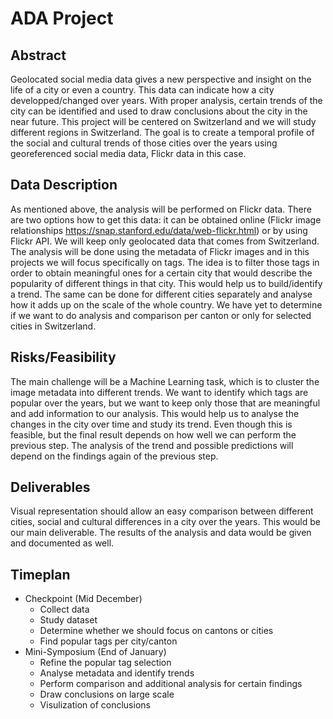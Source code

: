 # ADA Project
## Abstract
Geolocated social media data gives a new perspective and insight on the life of a city or even a country. This data can indicate how a city developped/changed over years. With proper analysis, certain trends of the city can be identified and used to draw conclusions about the city in the near future. This project will be centered on Switzerland and we will study different regions in Switzerland. The goal is to create a temporal profile of the social and cultural trends of those cities over the years using georeferenced social media data, Flickr data in this case. 
## Data Description
As mentioned above, the analysis will be performed on Flickr data. There are two options how to get this data: it can be obtained online (Flickr image relationships https://snap.stanford.edu/data/web-flickr.html) or by using Flickr API. We will keep only geolocated data that comes from Switzerland. The analysis will be done using the metadata of Flickr images and in this projects we will focus specifically on tags. The idea is to filter those tags in order to obtain meaningful ones for a certain city that would describe the popularity of different things in that city. This would help us to build/identify a trend. The same can be done for different cities separately and analyse how it adds up on the scale of the whole country. We have yet to determine if we want to do analysis and comparison per canton or only for selected cities in Switzerland.
## Risks/Feasibility
The main challenge will be a Machine Learning task, which is to cluster the image metadata into different trends. We want to identify which tags are popular over the years, but we want to keep only those that are meaningful and add information to our analysis. This would help us to analyse the changes in the city over time and study its trend. Even though this is feasible, but the final result depends on how well we can perform the previous step. The analysis of the trend and possible predictions will depend on the findings again of the previous step. 
## Deliverables
Visual representation should allow an easy comparison between different cities, social and cultural differences in a city over the years. This would be our main deliverable. The results of the analysis and data would be given and documented as well.
## Timeplan
* Checkpoint (Mid December)
    * Collect data
    * Study dataset
    * Determine whether we should focus on cantons or cities
    * Find popular tags per city/canton
* Mini-Symposium (End of January) 
    * Refine the popular tag selection
    * Analyse metadata and identify trends
    * Perform comparison and additional analysis for certain findings
    * Draw conclusions on large scale
    * Visulization of conclusions